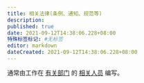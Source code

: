 ```yaml
---
title: 相关法律(条例、通知、规范等)
description:
published: true
date: 2021-09-12T14:38:06.228+08:00
特殊标签标记: #无标签
editor: markdown
dateCreated: 2021-09-12T14:38:06.228+08:00
---
```


通常由工作在 [有关部门](/censorship/有关部门.md) 的 [相关人员](/censorship/相关人员.md) 编写。
